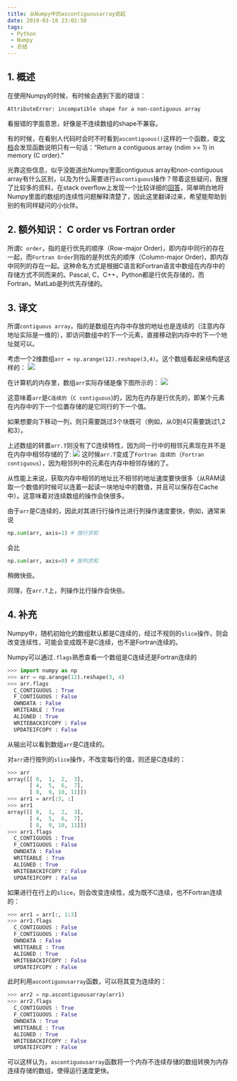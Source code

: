 ```yaml
---
title: 从Numpy中的ascontiguousarray说起
date: 2019-03-18 23:02:58
tags:
 - Python
 - Numpy
 - 总结 
---
```

## 1. 概述
在使用Numpy的时候，有时候会遇到下面的错误：
```bash
AttributeError: incompatible shape for a non-contiguous array
```
看报错的字面意思，好像是不连续数组的shape不兼容。

有的时候，在看别人代码时会时不时看到`ascontiguous()`这样的一个函数，查[文档](https://docs.scipy.org/doc/numpy/reference/generated/numpy.ascontiguousarray.html)会发现函数说明只有一句话：“Return a contiguous array (ndim >= 1) in memory (C order).”

光靠这些信息，似乎没能道出Numpy里面contiguous array和non-contiguous array有什么区别，以及为什么需要进行`ascontiguous`操作？带着这些疑问，我搜了比较多的资料，在stack overflow上发现一个比较详细的[回答](https://stackoverflow.com/questions/26998223/what-is-the-difference-between-contiguous-and-non-contiguous-arrays)，简单明白地将Numpy里面的数组的连续性问题解释清楚了，因此这里翻译过来，希望能帮助到别的有同样疑问的小伙伴。

## 2. 额外知识： C order vs Fortran order
所谓`C order`，指的是行优先的顺序（Row-major Order)，即内存中同行的存在一起，而`Fortran Order`则指的是列优先的顺序（Column-major Order)，即内存中同列的存在一起。这种命名方式是根据C语言和Fortran语言中数组在内存中的存储方式不同而来的。Pascal, C，C++，Python都是行优先存储的，而Fortran，MatLab是列优先存储的。
<!--more-->

## 3. 译文
所谓`contiguous array`，指的是数组在内存中存放的地址也是连续的（注意内存地址实际是一维的），即访问数组中的下一个元素，直接移动到内存中的下一个地址就可以。

考虑一个2维数组`arr = np.arange(12).reshape(3,4)`。这个数组看起来结构是这样的：
![](/imgs/numpy_ascontiguous_2.png)

在计算机的内存里，数组`arr`实际存储是像下图所示的：
![](/imgs/numpy_ascontiguous_3.png)

这意味着`arr`是`C连续的`（`C contiguous`)的，因为在内存是行优先的，即某个元素在内存中的下一个位置存储的是它同行的下一个值。

如果想要向下移动一列，则只需要跳过3个块既可（例如，从0到4只需要跳过1,2和3）。

上述数组的转置`arr.T`则没有了C连续特性，因为同一行中的相邻元素现在并不是在内存中相邻存储的了:
![](/imgs/numpy_ascontiguous_1.png)
这时候`arr.T`变成了`Fortran 连续的`（`Fortran contiguous`），因为相邻列中的元素在内存中相邻存储的了。

从性能上来说，获取内存中相邻的地址比不相邻的地址速度要快很多（从RAM读取一个数值的时候可以连着一起读一块地址中的数值，并且可以保存在Cache中）。这意味着对连续数组的操作会快很多。

由于`arr`是C连续的，因此对其进行行操作比进行列操作速度要快，例如，通常来说
```python
np.sum(arr, axis=1) # 按行求和
```
会比
```python
np.sum(arr, axis=0) # 按列求和
```
稍微快些。

同理，在`arr.T`上，列操作比行操作会快些。

## 4. 补充
Numpy中，随机初始化的数组默认都是C连续的，经过不规则的`slice`操作，则会改变连续性，可能会变成既不是C连续，也不是Fortran连续的。

Numpy可以通过`.flags`熟悉查看一个数组是C连续还是Fortran连续的
```python
>>> import numpy as np
>>> arr = np.arange(12).reshape(3, 4)
>>> arr.flags
  C_CONTIGUOUS : True
  F_CONTIGUOUS : False
  OWNDATA : False
  WRITEABLE : True
  ALIGNED : True
  WRITEBACKIFCOPY : False
  UPDATEIFCOPY : False
```
从输出可以看到数组`arr`是C连续的。

对`arr`进行按列的`slice`操作，不改变每行的值，则还是C连续的：
```python
>>> arr
array([[ 0,  1,  2,  3],
       [ 4,  5,  6,  7],
       [ 8,  9, 10, 11]])
>>> arr1 = arr[:3, :]
>>> arr1
array([[ 0,  1,  2,  3],
       [ 4,  5,  6,  7],
       [ 8,  9, 10, 11]])
>>> arr1.flags
  C_CONTIGUOUS : True
  F_CONTIGUOUS : False
  OWNDATA : False
  WRITEABLE : True
  ALIGNED : True
  WRITEBACKIFCOPY : False
  UPDATEIFCOPY : False
```
如果进行在行上的`slice`，则会改变连续性，成为既不C连续，也不Fortran连续的：
```python
>>> arr1 = arr[:, 1:3]
>>> arr1.flags
  C_CONTIGUOUS : False
  F_CONTIGUOUS : False
  OWNDATA : False
  WRITEABLE : True
  ALIGNED : True
  WRITEBACKIFCOPY : False
  UPDATEIFCOPY : False
```
此时利用`ascontiguousarray`函数，可以将其变为连续的：
```python
>>> arr2 = np.ascontiguousarray(arr1)
>>> arr2.flags
  C_CONTIGUOUS : True
  F_CONTIGUOUS : False
  OWNDATA : True
  WRITEABLE : True
  ALIGNED : True
  WRITEBACKIFCOPY : False
  UPDATEIFCOPY : False
```
可以这样认为，`ascontiguousarray`函数将一个内存不连续存储的数组转换为内存连续存储的数组，使得运行速度更快。
